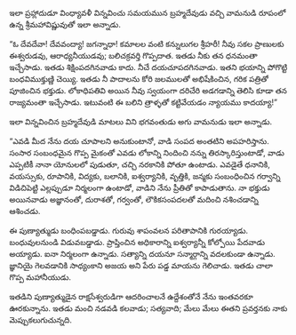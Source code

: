 ﻿ఇలా ప్రహ్లాదుడూ వింధ్యావళీ విన్నవించు సమయమున బ్రహ్మదేవుడు వచ్చి వామనుడి రూపంలో ఉన్న శ్రీమహావిష్ణువుతో ఇలా అన్నాడు. 

“ఓ దేవదేవా! దేవవంద్యా! జగన్నాధా! కమాలల వంటి కన్నులుగల శ్రీహరీ! నీవు సకల ప్రాణులకు ఈశ్వరుడవు, ఆరాధ్యనీయుడవు; బలిచక్రవర్తి గొప్పదాత. ఇతడు నీకు తన ధనమంతా ఇచ్చేసాడు. ఇతడు శిక్షింపదగినవాడు కాదు. నీచే దయచూపదగినవాడు. ఇతని భయాన్ని పోగొట్టి బంధవిముక్తుణ్ణి చెయ్యి. ఇతడు నీ పాదాలను కోరి జలములతో అభిషేకించిన, గరిక పత్రితో పూజించిన భక్తుడు. లోకాధిపతివి అయిన నీవు స్వయంగా దరిచేరి అడగడాన్ని తెలిసి కూడా తన రాజ్యమంతా ఇచ్చేసాడు. ఇటువంటి ఈ బలిని త్రాళ్ళతో కట్టివేయడం న్యాయము కాదయ్యా!” 

ఇలా విన్నవించిన బ్రహ్మదేవుడి మాటలు విని భగవంతుడు అగు వామనుడు ఇలా అన్నాడు. 

“ఎవడి మీద నేను దయ చూపాలని అనుకుంటానో, వాడి సంపద అంతటిని అపహరిస్తాను. సంసార సంబంధమైన గొప్ప మైకంతో ఎవడు లోకాన్ని నిందించి నన్ను తిరస్కారిస్తుంటాడో, వాడు ఎప్పటికీ నానా యోనులలో పుడుతూ, చచ్చి నరకానికి పోతూ ఉంటాడు. ఎవడైతే ధనానికి, వయస్సుకు, రూపానికి, విద్యకు, బలానికి, ఐశ్వర్యానికి, వృత్తికి, జన్మకు సంబంధించిన గర్వాన్ని విడిచిపెట్టి ఎల్లప్పుడూ నిర్మలంగా ఉంటాడో, వాడిని నేను ప్రీతితో కాపాడుతాను. నా భక్తుడు అయినవాడు అజ్ఞానంతో, దురాశతో, గర్వంతో, లౌకికసంపదలతో మదించి నశించడాన్ని ఆశించడు. 

ఈ పుణ్యాత్ముడు బంధింపబడ్డాడు. గురువు శాపంవలన పరితాపానికి గురయ్యాడు. బంధువులనుండి విడువబడ్డాడు. ప్రాప్తించిన అధికారాన్ని ఐశ్వర్యాన్నీ కోల్పోయి పేదవాడు అయ్యాడు. ఐనా నిర్మలంగా ఉన్నాడు. సత్యాన్ని దయనూ సన్మార్గాన్ని వదలకుండా ఉన్నాడు. జ్ఞానియై గెలవడానికి సాధ్యంకాని అజయ అని పేరు పడ్డ మాయను గెలిచాడు. ఇతడు చాలా గొప్ప మహానీయుడు. 

ఇతడిని పుణ్యాత్ముడైన రాక్షసేశ్వరుడిగా ఆదరించాలనే ఉద్దేశంతోనే నేను ఇంతవరకూ ఊరకున్నాను. ఇతడు మంచి నడవడి కలవాడు; సత్యవాది; మేలు మేలు ఈతని ప్రవర్తనకు నాకు మెప్పుకలుగుచున్నది. 

